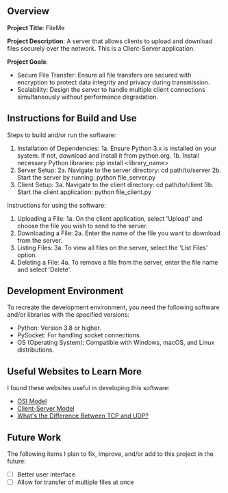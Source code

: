 ## Overview

**Project Title**: FileMe

**Project Description**: A server that allows clients to upload and download files securely over the network. This is a Client-Server application.


**Project Goals**:
- Secure File Transfer: Ensure all file transfers are secured with encryption to protect data integrity and privacy during transmission.
- Scalability: Design the server to handle multiple client connections simultaneously without performance degradation.

## Instructions for Build and Use

Steps to build and/or run the software:
1. Installation of Dependencies:
   1a. Ensure Python 3.x is installed on your system. If not, download and install it from python.org.
   1b. Install necessary Python libraries: pip install <library_name>
2. Server Setup:
  2a. Navigate to the server directory: cd path/to/server
   2b. Start the server by running: python file_server.py
4. Client Setup:
   3a. Navigate to the client directory: cd path/to/client
   3b. Start the client application: python file_client.py

Instructions for using the software:
1. Uploading a File:
    1a. On the client application, select 'Upload' and choose the file you wish to send to the server.
2. Downloading a File:
    2a. Enter the name of the file you want to download from the server.
3. Listing Files:
    3a. To view all files on the server, select the 'List Files' option.
4. Deleting a File:
    4a. To remove a file from the server, enter the file name and select 'Delete'.

## Development Environment 

To recreate the development environment, you need the following software and/or libraries with the specified versions:
* Python: Version 3.8 or higher.
* PySocket: For handling socket connections.
* OS (Operating System): Compatible with Windows, macOS, and Linux distributions.

## Useful Websites to Learn More

I found these websites useful in developing this software:
* [OSI Model](https://en.wikipedia.org/wiki/OSI_model)
* [Client-Server Model](https://en.wikipedia.org/wiki/Client%E2%80%93server_model)
* [What's the Difference Between TCP and UDP?](https://www.howtogeek.com/190014/htg-explains-what-is-the-difference-between-tcp-and-udp/)

## Future Work

The following items I plan to fix, improve, and/or add to this project in the future:
* [ ] Better user interface
* [ ] Allow for transfer of multiple files at once
